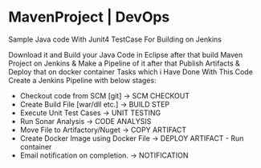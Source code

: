 # MavenProject | DevOps
Sample Java code With Junit4 TestCase For Building on Jenkins

Download it and Build your Java Code in Eclipse after that build Maven Project on Jenkins & Make a Pipeline of it after that Publish Artifacts & Deploy that on docker container
Tasks which i Have Done With This Code
Create a Jenkins Pipeline with below stages:

-	Checkout code from SCM [git]                                  -> SCM CHECKOUT
-	Create Build File [war/dll etc.]                              -> BUILD STEP
-	Execute Unit Test Cases                                       -> UNIT TESTING
-	Run Sonar Analysis                                            -> CODE ANALYSIS
-	Move File to Artifactory/Nuget                                -> COPY ARTIFACT
-	Create Docker Image using Docker File                         -> DEPLOY ARTIFACT
            - Run container
-	Email notification on completion.                             -> NOTIFICATION
